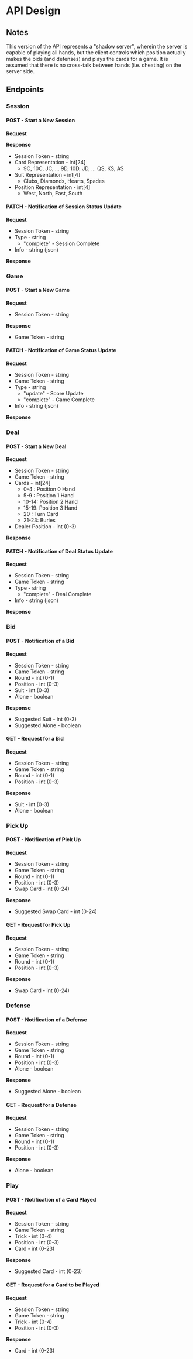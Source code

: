 # API Design #

## Notes ##

This version of the API represents a "shadow server", wherein the server is capable of
playing all hands, but the client controls which position actually makes the bids (and
defenses) and plays the cards for a game.  It is assumed that there is no cross-talk
between hands (i.e. cheating) on the server side.

## Endpoints ##

### Session ###

#### POST - Start a New Session ####

**Request**

**Response**

- Session Token - string
- Card Representation - int[24]
    - 9C, 10C, JC, ... 9D, 10D, JD, ... QS, KS, AS
- Suit Representation - int[4]
    - Clubs, Diamonds, Hearts, Spades
- Position Representation - int[4]
    - West, North, East, South

#### PATCH - Notification of Session Status Update ####

**Request**

- Session Token - string
- Type - string
    - "complete" - Session Complete
- Info - string (json)

**Response**

### Game ###

#### POST - Start a New Game ####

**Request**

- Session Token - string

**Response**

- Game Token - string

#### PATCH - Notification of Game Status Update ####

**Request**

- Session Token - string
- Game Token - string
- Type - string
    - "update" - Score Update
    - "complete" - Game Complete
- Info - string (json)

**Response**

### Deal ###

#### POST - Start a New Deal ####

**Request**

- Session Token - string
- Game Token - string
- Cards - int[24]
    - 0-4  : Position 0 Hand
    - 5-9  : Position 1 Hand
    - 10-14: Position 2 Hand
    - 15-19: Position 3 Hand
    - 20   : Turn Card
    - 21-23: Buries
- Dealer Position - int (0-3)

**Response**

#### PATCH - Notification of Deal Status Update ####

**Request**

- Session Token - string
- Game Token - string
- Type - string
    - "complete" - Deal Complete
- Info - string (json)

**Response**

### Bid ###

#### POST - Notification of a Bid ####

**Request**

- Session Token - string
- Game Token - string
- Round - int (0-1)
- Position - int (0-3)
- Suit - int (0-3)
- Alone - boolean

**Response**

- Suggested Suit - int (0-3)
- Suggested Alone - boolean

#### GET - Request for a Bid ####

**Request**

- Session Token - string
- Game Token - string
- Round - int (0-1)
- Position - int (0-3)

**Response**

- Suit - int (0-3)
- Alone - boolean

### Pick Up ###

#### POST - Notification of Pick Up ####

**Request**

- Session Token - string
- Game Token - string
- Round - int (0-1)
- Position - int (0-3)
- Swap Card - int (0-24)

**Response**

- Suggested Swap Card - int (0-24)

#### GET - Request for Pick Up ####

**Request**

- Session Token - string
- Game Token - string
- Round - int (0-1)
- Position - int (0-3)

**Response**

- Swap Card - int (0-24)

### Defense ###

#### POST - Notification of a Defense ####

**Request**

- Session Token - string
- Game Token - string
- Round - int (0-1)
- Position - int (0-3)
- Alone - boolean

**Response**

- Suggested Alone - boolean

#### GET - Request for a Defense ####

**Request**

- Session Token - string
- Game Token - string
- Round - int (0-1)
- Position - int (0-3)

**Response**

- Alone - boolean

### Play ###

#### POST - Notification of a Card Played ####

**Request**

- Session Token - string
- Game Token - string
- Trick - int (0-4)
- Position - int (0-3)
- Card - int (0-23)

**Response**

- Suggested Card - int (0-23)

#### GET - Request for a Card to be Played ####

**Request**

- Session Token - string
- Game Token - string
- Trick - int (0-4)
- Position - int (0-3)

**Response**

- Card - int (0-23)
